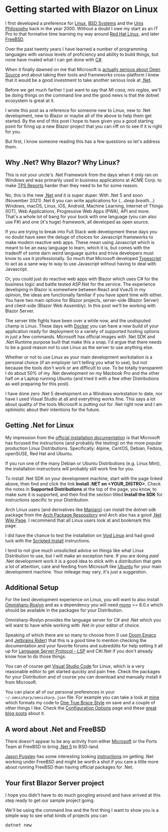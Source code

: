 # Getting started with Blazor on Linux

I first developed a preference for [Linux](https://linux.org), [BSD Systems](https://en.wikipedia.org/wiki/Berkeley_Software_Distribution)
and the [Unix Philosophy](https://en.wikipedia.org/wiki/Unix_philosophy) back in the year 2000. Without a doubt I owe
my start as an IT Pro to that formative time learning my way around [Red Hat Linux](https://redhat.com), and later 
[FreeBSD](https://freebsd.org). 

Over the past twenty years I have learned a number of programming languages with various levels of proficiency and
ability to build things, but none have rivaled what I can get done with [C#](https://github.com/dotnet/csharplang). 

When it finally dawned on me that Microsoft is [actually serious about Open Source](https://news.microsoft.com/announcement/microsoft-acquires-github/)
and about taking their tools and frameworks cross-platform I knew that it would be a good investment to take 
another serious look at [.Net](https://github.com/dotnet).

Before we get much farther I just want to say that *Mi casa, mis reglas*, we'll be doing things on the command line and
the good news is that the dotnet ecosystem is great at it. 

I wrote this post as a reference for someone new to Linux, new to .Net development, new to Blazor or maybe all of the above
to help them get started. By the end of this post I hope to have given you a good starting point for firing up a new
Blazor project that you can riff on to see if it is right for you. 

But first, I know someone reading this has a few questions so let's address them.

## Why .Net? Why Blazor? Why Linux?

This is not your uncle's .Net Framework from the days when it only ran on Windows and was primarily used in business applications at
ACME Corp. to make [TPS Reports](https://en.wikipedia.org/wiki/TPS_report) harder than they need to be for some reason.

No, this is the new [.Net](https://github.com/dotnet) and it is super duper. With .Net 5 and soon (November 2021)
.Net 6 you can write applications for (...*deep breath*...) Windows, macOS, Linux, iOS, Android, Machine Learning, Internet of Things (IOT),
Web Applications, Progressive Web Apps (PWA), API and more. That's a whole lot of bang for your buck with one language (you can also use F#)
and one (it's huge) framework, all developed as open source. 

If you are trying to break into Full Stack web development these days you no doubt have seen the deluge of choices for
Javascript frameworks to make modern reactive web apps. These mean using Javascript which is meant to be an easy language
to learn, which it is, but comes with the tradeoff of some darn weird language quirks and trivia developers must know to
use it professionally. So much that Microsoft developed [Typescript](https://typescriptlang.org) to act as a sane way to
way to use Javascript without having to deal with Javascript.

Or, you could just do reactive web apps with Blazor which uses C# for the business logic and battle tested ASP.Net for the service. 
The experience developing in Blazor is somewhere between React and VueJS in my opinion, the ideas are functionally familiar if you
have spent time with either. You have two main options for Blazor projects, server-side (Blazor Server) and client-side (Blazor Web 
Assembly). In this post we'll be working with Blazor Server.

The server title fights have been over a while now, and the undisputed champ is Linux. These days with [Docker](https://docker.com)
you can have a new build of your application ready for deployment to a variety of supported hosting options in just a few commands.
Microsoft has official images with .Net SDK and .Net Runtime purpose built that make this a snap. I'd argue that there needs to be 
a good reason *not* to use Linux as the server to use anything else. 

Whether or not to use Linux as your main development workstation is a personal choice (if an employer isn't telling you what
to use), but not because the tools don't work or are difficult to use. To be totally transparent I do about 50% of my .Net development
on my Macbook Pro and the other half on a Laptop running Ubuntu (and tried it with a few other Distributions as well preparing for this post). 

I have done zero .Net 5 development on a Windows workstation to date, nor have I used Visual Studio at all and everything works fine.
This says a lot about quality of the tools Microsoft is putting out for .Net right now and I am optimistic about their intentions for the future.


## Getting .Net for Linux

My impression from the [official installation documentation](https://docs.microsoft.com/en-us/dotnet/core/install/linux?WT.mc_id=dotnet-35129-website)
is that Microsoft has focused the instructions (and probably the testing) on the more popular production Linux Distributions. 
Specifically: Alpine, CentOS, Debian, Fedora, openSUSE, Red Hat and Ubuntu.

If you run one of the many Debian or Ubuntu Distributions (e.g. Linux Mint), the installation instructions will probably still work 
fine for you.

To install .Net SDK on your development machine, start with the page linked above, then find and click the link **Install .NET on &lt;YOUR_DISTRO&gt;**.
Check the notes in **Supported Distributions** at the top of the page, you know, to make sure it is supported, and then find the section 
titled **Install the SDK** for instructions specific to your Distribution.

Arch Linux users (and derivatives like [Manjaro](https://code.visualstudio.com/)) can install the dotnet-sdk package from the [Arch Package Respository](https://archlinux.org/packages/?name=dotnet-sdk) and
Arch also has a good [.Net Wiki Page](https://wiki.archlinux.org/title/.NET_Core). I recommend that all Linux users look at and bookmark this page.

I did have the chance to test the installation on [Void Linux](https://voidlinux.org) and had good luck with the [Scripted Install](https://docs.microsoft.com/en-us/dotnet/core/install/linux-scripted-manual#scripted-install)
instructions.

I tend to not give much unsolicited advice on things like what Linux Distribution to use, but I will make an exception here. If you are doing *paid* .Net development work
it is a good idea to stick with a distribution that gets a lot of attention, care and feeding from Microsoft like [Ubuntu](https://ubuntu.com) for your main
development machine. Your mileage may vary, it's just a suggestion. 

## Additional Setup

For the best development experience on Linux, you will want to also install [Omnisharp-Roslyn](https://github.com/OmniSharp/omnisharp-roslyn)
and as a dependency you will need [mono](https://www.mono-project.com/) >= 6.0.x which should be available in the packages for your Distribution.

Omnisharp-Roslyn provides the language server for C# and .Net which you will want to have while working with .Net in your editor of choice.

Speaking of which there are so many to choose from (I use [Doom Emacs](https://github.com/hlissner/doom-emacs) and [Jetbrains Rider](https://www.jetbrains.com/rider/)) 
that this is a good time to mention checking the documentation and your favorite forums and subreddits for help setting it all up for 
[Language Server Protocol - LSP](https://en.wikipedia.org/wiki/Language_Server_Protocol) and C#/.Net if you don't already know how to do those things.

You can of course get [Visual Studio Code](https://code.visualstudio.com/) for Linux, which is a very reasonable editor to get started quickly
and pain free. Check the packages for your Distribution and of course you can download and manually install it from Microsoft. 

You can place all of our personal preferences in your <code>~/.omnisharp/omnisharp.json</code> file. For example you can take a look
at [mine](https://github.com/olepunchy/omnisharp-settings) which formats my code to [One True Brace Style](https://en.wikipedia.org/wiki/Indentation_style) on save
and a couple of other things I like. Check the [Configuration Options](https://github.com/OmniSharp/omnisharp-roslyn/wiki/Configuration-Options) page and
these [great blog posts](https://www.strathweb.com/2020/02/hidden-features-of-omnisharp-and-c-extension-for-vs-code/) about it.

## A word about .Net and FreeBSD
There doesn't appear to be any activity from either [Microsoft](https://dotnet.microsoft.com/download) or the Ports Team at
FreeBSD to bring [.Net 5](https://github.com/dotnet) to BSD-land. 

[Jason Pugsley](https://github.com/jasonpugsley) has some interesting looking [instructions](https://github.com/jasonpugsley/installer/wiki/.Net-Core-3.0.0-for-FreeBSD)
on getting .Net working under FreeBSD and might be worth a shot if you care a little more about running FreeBSD than having official
packages for .Net.

## Your first Blazor Server project

I hope you didn't have to do much googling around and have arrived at this step ready to get our sample project going.

We'll be using the command line and the first thing I want to show you is a simple way to see what kinds of projects you can 

<kbd>dotnet new</kbd>

